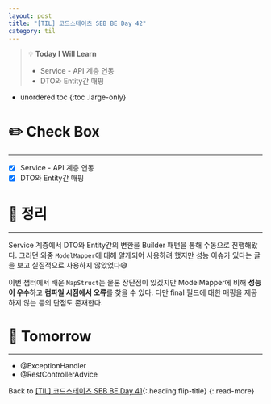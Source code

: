 ```yaml
---
layout: post
title: "[TIL] 코드스테이츠 SEB BE Day 42"
category: til
---
```

> 💡 **Today I Will Learn**
>
> * Service - API 계층 연동
> * DTO와 Entity간 매핑

* unordered toc
{:toc .large-only}

# ✏️ Check Box
***

* [x] <label>Service - API 계층 연동</label>
* [x] <label>DTO와 Entity간 매핑</label>

# 📌 정리
***

Service 계층에서 DTO와 Entity간의 변환을 Builder 패턴을 통해 수동으로 진행해왔다. 그러던 와중 `ModelMapper`에 대해 알게되어 사용하려 했지만 성능 이슈가 있다는 글을 보고 실질적으로 사용하지 않았었다😅

이번 챕터에서 배운 `MapStruct`는 물론 장단점이 있겠지만 ModelMapper에 비해 **성능이 우수**하고 **컴파일 시점에서 오류**를 찾을 수 있다. 다만 final 필드에 대한 매핑을 제공하지 않는 등의 단점도 존재한다.

# 🎯 Tomorrow
***

* @ExceptionHandler
* @RestControllerAdvice

Back to [[TIL] 코드스테이츠 SEB BE Day 41](220624-til){:.heading.flip-title}
{:.read-more}